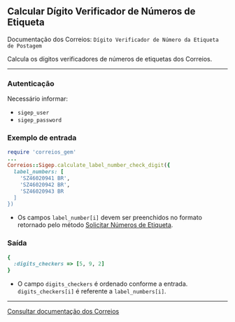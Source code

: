 ## Calcular Dígito Verificador de Números de Etiqueta

Documentação dos Correios: `Dígito Verificador de Número da Etiqueta de Postagem`

Calcula os dígitos verificadores de números de etiquetas dos Correios.

____

### Autenticação
Necessário informar:
* `sigep_user`
* `sigep_password`

### Exemplo de entrada

```ruby
require 'correios_gem'
...
Correios::Sigep.calculate_label_number_check_digit({
  label_numbers: [
    'SZ46020941 BR',
    'SZ46020942 BR',
    'SZ46020943 BR
  ]
})
```
* Os campos `label_number[i]` devem ser preenchidos no formato retornado pelo método [Solicitar Números de Etiqueta](REQUEST_LABEL_NUMBERS.pdf).

### Saída

```ruby
{
  :digits_checkers => [5, 9, 2]
}
```
* O campo `digits_checkers` é ordenado conforme a entrada. `digits_checkers[i]` é referente a `label_numbers[i]`.
---

[Consultar documentação dos Correios](CORREIOS_DOCUMENT.pdf)
